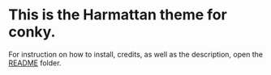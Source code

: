 This is the Harmattan theme for conky.
=================

For instruction on how to install, credits, as well as the description, open the [README](https://github.com/zagortenay333/Harmattan/tree/master/README) folder.
